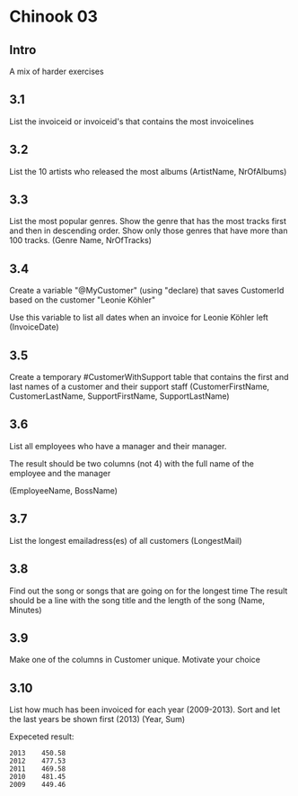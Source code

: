 # Chinook 03

## Intro

A mix of harder exercises

##  3.1

List the invoiceid or invoiceid's that contains the most invoicelines

## 3.2

List the 10 artists who released the most albums (ArtistName, NrOfAlbums)

## 3.3

List the most popular genres. Show the genre that has the most tracks first and then in descending order. Show only those genres that have more than 100 tracks.
(Genre Name, NrOfTracks)

## 3.4

Create a variable "@MyCustomer" (using "declare) that saves CustomerId based on the customer "Leonie Köhler"

Use this variable to list all dates when an invoice for Leonie Köhler left
(InvoiceDate)

## 3.5

Create a temporary #CustomerWithSupport table that contains the first and last names of a customer and their support staff
(CustomerFirstName, CustomerLastName, SupportFirstName, SupportLastName)

## 3.6

List all employees who have a manager and their manager.

The result should be two columns (not 4) with the full name of the employee and the manager

(EmployeeName, BossName)

## 3.7

List the longest emailadress(es) of all customers
(LongestMail)

## 3.8

Find out the song or songs that are going on for the longest time
The result should be a line with the song title and the length of the song
(Name, Minutes)

## 3.9

Make one of the columns in Customer unique. Motivate your choice

## 3.10

List how much has been invoiced for each year (2009-2013). Sort and let the last years be shown first (2013)
(Year, Sum)

Expeceted result:

    2013	450.58
    2012	477.53
    2011	469.58
    2010	481.45
    2009	449.46

